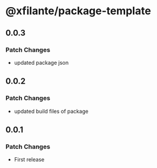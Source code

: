 # @xfilante/package-template

## 0.0.3

### Patch Changes

- updated package json

## 0.0.2

### Patch Changes

- updated build files of package

## 0.0.1

### Patch Changes

- First release
